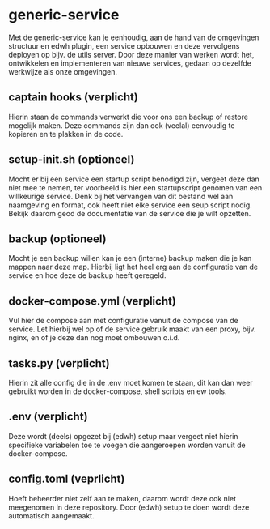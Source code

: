 # generic-service
Met de generic-service kan je eenhoudig, aan de hand van de omgevingen structuur en edwh plugin, een service opbouwen en deze vervolgens deployen op bijv. de utils server. Door deze manier van werken wordt het, ontwikkelen en implementeren van nieuwe services, gedaan op dezelfde werkwijze als onze omgevingen. 

## captain hooks (verplicht)
Hierin staan de commands verwerkt die voor ons een backup of restore mogelijk maken. Deze commands zijn dan ook (veelal) eenvoudig te kopieren en te plakken in de code. 

## setup-init.sh (optioneel)
Mocht er bij een service een startup script benodigd zijn, vergeet deze dan niet mee te nemen, ter voorbeeld is hier een startupscript genomen van een willkeurige service. Denk bij het vervangen van dit bestand wel aan naamgeving en format, ook heeft niet elke service een seup script nodig. Bekijk daarom geod de documentatie van de service die je wilt opzetten.

## backup (optioneel)
Mocht je een backup willen kan je een (interne) backup maken die je kan mappen naar deze map. Hierbij ligt het heel erg aan de configuratie van de service en hoe deze de backup heeft geregeld. 

## docker-compose.yml (verplicht)
Vul hier de compose aan met configuratie vanuit de compose van de service. Let hierbij wel op of de service gebruik maakt van een proxy, bijv. nginx, en of je deze dan nog moet ombouwen o.i.d.

## tasks.py (verplicht)
Hierin zit alle config die in de .env moet komen te staan, dit kan dan weer gebruikt worden in de docker-compose, shell scripts en ew tools.

## .env (verplicht)
Deze wordt (deels) opgezet bij (edwh) setup maar vergeet niet hierin specifieke variabelen toe te voegen die aangeroepen worden vanuit de docker-compose. 

## config.toml (veprlicht)
Hoeft beheerder niet zelf aan te maken, daarom wordt deze ook niet meegenomen in deze repository. Door (edwh) setup te doen wordt deze automatisch aangemaakt. 

 
